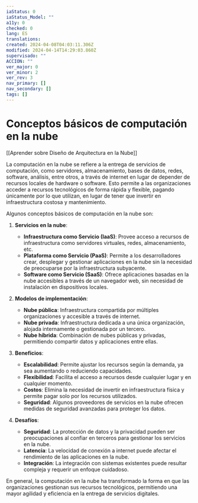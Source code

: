 ```yaml
---
iaStatus: 0
iaStatus_Model: ""
a11y: 0
checked: 0
lang: ES
translations: 
created: 2024-04-08T04:03:11.306Z
modified: 2024-04-14T14:29:03.860Z
supervisado: ""
ACCION: ""
ver_major: 0
ver_minor: 2
ver_rev: 3
nav_primary: []
nav_secondary: []
tags: []
---
```

# Conceptos básicos de computación en la nube

[[Aprender sobre Diseño de Arquitectura en la Nube]]

La computación en la nube se refiere a la entrega de servicios de computación, como servidores, almacenamiento, bases de datos, redes, software, análisis, entre otros, a través de internet en lugar de depender de recursos locales de hardware o software. Esto permite a las organizaciones acceder a recursos tecnológicos de forma rápida y flexible, pagando únicamente por lo que utilizan, en lugar de tener que invertir en infraestructura costosa y mantenimiento.

Algunos conceptos básicos de computación en la nube son:

1. **Servicios en la nube**:
   - **Infraestructura como Servicio (IaaS)**: Provee acceso a recursos de infraestructura como servidores virtuales, redes, almacenamiento, etc.
   - **Plataforma como Servicio (PaaS)**: Permite a los desarrolladores crear, desplegar y gestionar aplicaciones en la nube sin la necesidad de preocuparse por la infraestructura subyacente.
   - **Software como Servicio (SaaS)**: Ofrece aplicaciones basadas en la nube accesibles a través de un navegador web, sin necesidad de instalación en dispositivos locales.

2. **Modelos de implementación**:
   - **Nube pública**: Infraestructura compartida por múltiples organizaciones y accesible a través de internet.
   - **Nube privada**: Infraestructura dedicada a una única organización, alojada internamente o gestionada por un tercero.
   - **Nube híbrida**: Combinación de nubes públicas y privadas, permitiendo compartir datos y aplicaciones entre ellas.

3. **Beneficios**:
   - **Escalabilidad**: Permite ajustar los recursos según la demanda, ya sea aumentando o reduciendo capacidades.
   - **Flexibilidad**: Facilita el acceso a recursos desde cualquier lugar y en cualquier momento.
   - **Costos**: Elimina la necesidad de invertir en infraestructura física y permite pagar solo por los recursos utilizados.
   - **Seguridad**: Algunos proveedores de servicios en la nube ofrecen medidas de seguridad avanzadas para proteger los datos.

4. **Desafíos**:
   - **Seguridad**: La protección de datos y la privacidad pueden ser preocupaciones al confiar en terceros para gestionar los servicios en la nube.
   - **Latencia**: La velocidad de conexión a internet puede afectar el rendimiento de las aplicaciones en la nube.
   - **Integración**: La integración con sistemas existentes puede resultar compleja y requerir un enfoque cuidadoso.

En general, la computación en la nube ha transformado la forma en que las organizaciones gestionan sus recursos tecnológicos, permitiendo una mayor agilidad y eficiencia en la entrega de servicios digitales.
